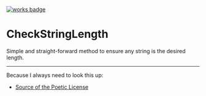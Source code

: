 [![works badge](https://cdn.jsdelivr.net/gh/nikku/works-on-my-machine@v0.2.0/badge.svg)](https://github.com/nikku/works-on-my-machine)

# CheckStringLength

Simple and straight-forward method to ensure any string is the desired length.

---

Because I always need to look this up:

- [Source of the Poetic License](https://github.com/alexgenaud/Poetic-License)
